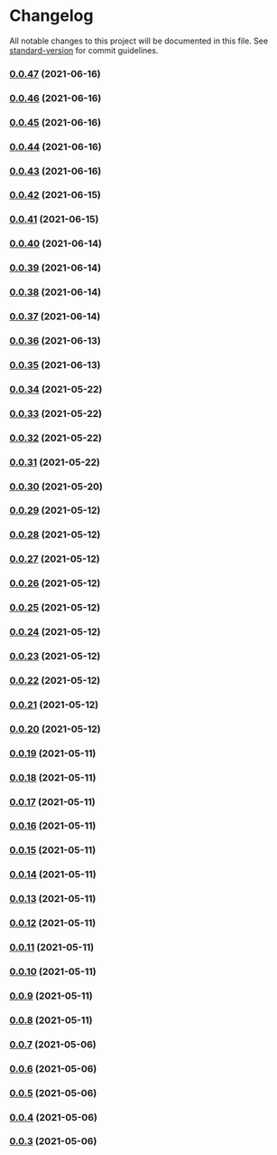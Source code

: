 # Changelog

All notable changes to this project will be documented in this file. See [standard-version](https://github.com/conventional-changelog/standard-version) for commit guidelines.

### [0.0.47](https://gitlab.com/megabyte-labs/dockerfile/ci-pipeline/updater/compare/v0.0.46...v0.0.47) (2021-06-16)

### [0.0.46](https://gitlab.com/megabyte-labs/dockerfile/ci-pipeline/updater/compare/v0.0.45...v0.0.46) (2021-06-16)

### [0.0.45](https://gitlab.com/megabyte-labs/dockerfile/ci-pipeline/updater/compare/v0.0.44...v0.0.45) (2021-06-16)

### [0.0.44](https://gitlab.com/megabyte-labs/dockerfile/ci-pipeline/updater/compare/v0.0.43...v0.0.44) (2021-06-16)

### [0.0.43](https://gitlab.com/megabyte-labs/dockerfile/ci-pipeline/updater/compare/v0.0.42...v0.0.43) (2021-06-16)

### [0.0.42](https://gitlab.com/megabyte-labs/dockerfile/ci-pipeline/updater/compare/v0.0.41...v0.0.42) (2021-06-15)

### [0.0.41](https://gitlab.com/megabyte-labs/dockerfile/ci-pipeline/updater/compare/v0.0.40...v0.0.41) (2021-06-15)

### [0.0.40](https://gitlab.com/megabyte-labs/dockerfile/ci-pipeline/updater/compare/v0.0.39...v0.0.40) (2021-06-14)

### [0.0.39](https://gitlab.com/megabyte-labs/dockerfile/ci-pipeline/updater/compare/v0.0.38...v0.0.39) (2021-06-14)

### [0.0.38](https://gitlab.com/megabyte-labs/dockerfile/ci-pipeline/updater/compare/v0.0.37...v0.0.38) (2021-06-14)

### [0.0.37](https://gitlab.com/megabyte-labs/dockerfile/ci-pipeline/updater/compare/v0.0.36...v0.0.37) (2021-06-14)

### [0.0.36](https://gitlab.com/megabyte-labs/dockerfile/ci-pipeline/updater/compare/v0.0.35...v0.0.36) (2021-06-13)

### [0.0.35](https://gitlab.com/megabyte-labs/dockerfile/ci-pipeline/updater/compare/v0.0.34...v0.0.35) (2021-06-13)

### [0.0.34](https://gitlab.com/megabyte-labs/dockerfile/ci-pipeline/updater/compare/v0.0.33...v0.0.34) (2021-05-22)

### [0.0.33](https://gitlab.com/megabyte-labs/dockerfile/ci-pipeline/updater/compare/v0.0.32...v0.0.33) (2021-05-22)

### [0.0.32](https://gitlab.com/megabyte-labs/dockerfile/ci-pipeline/updater/compare/v0.0.31...v0.0.32) (2021-05-22)

### [0.0.31](https://gitlab.com/megabyte-labs/dockerfile/ci-pipeline/updater/compare/v0.0.30...v0.0.31) (2021-05-22)

### [0.0.30](https://gitlab.com/megabyte-labs/dockerfile/ci-pipeline/updater/compare/v0.0.29...v0.0.30) (2021-05-20)

### [0.0.29](https://gitlab.com/megabyte-labs/dockerfile/ci-pipeline/updater/compare/v0.0.28...v0.0.29) (2021-05-12)

### [0.0.28](https://gitlab.com/megabyte-labs/dockerfile/ci-pipeline/updater/compare/v0.0.27...v0.0.28) (2021-05-12)

### [0.0.27](https://gitlab.com/megabyte-labs/dockerfile/ci-pipeline/updater/compare/v0.0.26...v0.0.27) (2021-05-12)

### [0.0.26](https://gitlab.com/megabyte-labs/dockerfile/ci-pipeline/updater/compare/v0.0.25...v0.0.26) (2021-05-12)

### [0.0.25](https://gitlab.com/megabyte-labs/dockerfile/ci-pipeline/updater/compare/v0.0.24...v0.0.25) (2021-05-12)

### [0.0.24](https://gitlab.com/megabyte-labs/dockerfile/ci-pipeline/updater/compare/v0.0.23...v0.0.24) (2021-05-12)

### [0.0.23](https://gitlab.com/megabyte-labs/dockerfile/ci-pipeline/updater/compare/v0.0.22...v0.0.23) (2021-05-12)

### [0.0.22](https://gitlab.com/megabyte-labs/dockerfile/ci-pipeline/updater/compare/v0.0.21...v0.0.22) (2021-05-12)

### [0.0.21](https://gitlab.com/megabyte-labs/dockerfile/ci-pipeline/updater/compare/v0.0.20...v0.0.21) (2021-05-12)

### [0.0.20](https://gitlab.com/megabyte-labs/dockerfile/ci-pipeline/updater/compare/v0.0.19...v0.0.20) (2021-05-12)

### [0.0.19](https://gitlab.com/megabyte-labs/dockerfile/ci-pipeline/updater/compare/v0.0.18...v0.0.19) (2021-05-11)

### [0.0.18](https://gitlab.com/megabyte-labs/dockerfile/ci-pipeline/updater/compare/v0.0.17...v0.0.18) (2021-05-11)

### [0.0.17](https://gitlab.com/megabyte-labs/dockerfile/ci-pipeline/updater/compare/v0.0.16...v0.0.17) (2021-05-11)

### [0.0.16](https://gitlab.com/megabyte-labs/dockerfile/ci-pipeline/updater/compare/v0.0.15...v0.0.16) (2021-05-11)

### [0.0.15](https://gitlab.com/megabyte-labs/dockerfile/ci-pipeline/updater/compare/v0.0.14...v0.0.15) (2021-05-11)

### [0.0.14](https://gitlab.com/megabyte-labs/dockerfile/ci-pipeline/updater/compare/v0.0.13...v0.0.14) (2021-05-11)

### [0.0.13](https://gitlab.com/megabyte-labs/dockerfile/ci-pipeline/updater/compare/v0.0.12...v0.0.13) (2021-05-11)

### [0.0.12](https://gitlab.com/megabyte-labs/dockerfile/ci-pipeline/updater/compare/v0.0.11...v0.0.12) (2021-05-11)

### [0.0.11](https://gitlab.com/megabyte-labs/dockerfile/ci-pipeline/updater/compare/v0.0.10...v0.0.11) (2021-05-11)

### [0.0.10](https://gitlab.com/megabyte-labs/dockerfile/ci-pipeline/updater/compare/v0.0.9...v0.0.10) (2021-05-11)

### [0.0.9](https://gitlab.com/megabyte-labs/dockerfile/ci-pipeline/updater/compare/v0.0.8...v0.0.9) (2021-05-11)

### [0.0.8](https://gitlab.com/megabyte-labs/dockerfile/ci-pipeline/updater/compare/v0.0.7...v0.0.8) (2021-05-11)

### [0.0.7](https://gitlab.com/megabyte-labs/dockerfile/ci-pipeline/updater/compare/v0.0.6...v0.0.7) (2021-05-06)

### [0.0.6](https://gitlab.com/megabyte-labs/dockerfile/ci-pipeline/updater/compare/v0.0.5...v0.0.6) (2021-05-06)

### [0.0.5](https://gitlab.com/megabyte-labs/dockerfile/ci-pipeline/updater/compare/v0.0.4...v0.0.5) (2021-05-06)

### [0.0.4](https://gitlab.com/megabyte-labs/dockerfile/ci-pipeline/updater/compare/v0.0.3...v0.0.4) (2021-05-06)

### [0.0.3](https://gitlab.com/megabyte-labs/dockerfile/ci-pipeline/updater/compare/v0.0.2...v0.0.3) (2021-05-06)
